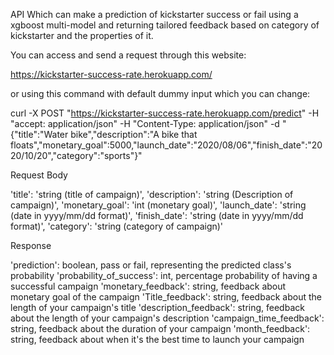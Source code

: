 API Which can make a prediction of kickstarter success or fail using a xgboost multi-model and returning tailored feedback based on category of kickstarter and the properties of it.

You can access and send a request through this website:

https://kickstarter-success-rate.herokuapp.com/

or using this command with default dummy input which you can change:

curl -X POST "https://kickstarter-success-rate.herokuapp.com/predict" -H  "accept: application/json" -H  "Content-Type: application/json" -d "{\"title\":\"Water bike\",\"description\":\"A bike that floats\",\"monetary_goal\":5000,\"launch_date\":\"2020/08/06\",\"finish_date\":\"2020/10/20\",\"category\":\"sports\"}"


Request Body

'title': 'string (title of campaign)',
'description': 'string (Description of campaign)',
'monetary_goal': 'int (monetary goal)',
'launch_date': 'string (date in yyyy/mm/dd format)',
'finish_date': 'string (date in yyyy/mm/dd format)',
'category': 'string (category of campaign)'


Response

'prediction': boolean, pass or fail, representing the predicted class's probability
'probability_of_success': int, percentage probability of having a successful campaign
'monetary_feedback': string, feedback about monetary goal of the campaign
'Title_feedback': string, feedback about the length of your campaign's title
'description_feedback': string, feedback about the length of your campaign's description
'campaign_time_feedback': string, feedback about the duration of your campaign
'month_feedback': string, feedback about when it's the best time to launch your campaign
